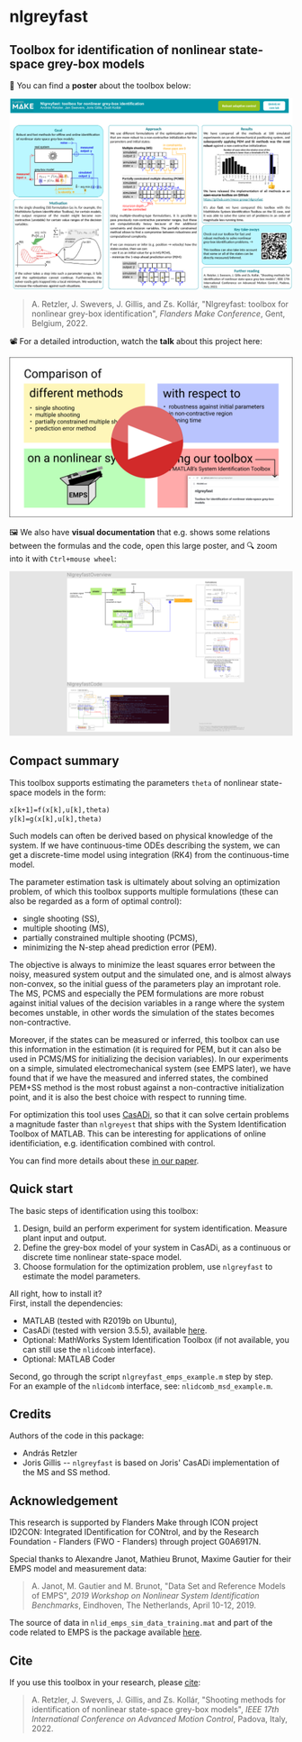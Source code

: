 # nlgreyfast
## Toolbox for identification of nonlinear state-space grey-box models

📜 You can find a **poster** about the toolbox below:

<a href="https://raw.githubusercontent.com/meco-group/nlgreyfast/master/flanders_make_conference_2022_retzler_nlgreyfast.pdf">![fmconf2022](flanders_make_conference_2022_retzler_nlgreyfast.png?raw=true)</a>

> A. Retzler, J. Swevers, J. Gillis, and Zs. Kollár, "Nlgreyfast: toolbox for nonlinear grey-box identification", *Flanders Make Conference*, Gent, Belgium, 2022.

📽 For a detailed introduction, watch the **talk** about this project here:

<a href="https://youtu.be/J4RziJQEDDE">![youtube](GitHubYouTube.png?raw=true)</a>

🖼 We also have **visual documentation** that e.g. shows some relations between the formulas and the code, open this large poster, and 🔍 zoom into it with `Ctrl+mouse wheel`:

<a href="https://www.figma.com/file/bq76Z6uR22iQoa1iNRTzX6/nlgreyfast-overview-figure">![figma](GitHubFigmaZoomedOut.png?raw=true)</a>

## Compact summary

This toolbox supports estimating the parameters `theta` of nonlinear state-space models in the form:

```
x[k+1]=f(x[k],u[k],theta)
y[k]=g(x[k],u[k],theta)
```

Such models can often be derived based on physical knowledge of the system. If we have continuous-time ODEs describing the system, we can get a discrete-time model using integration (RK4) from the continuous-time model.

The parameter estimation task is ultimately about solving an optimization problem, of which this toolbox supports multiple formulations (these can also be regarded as a form of optimal control):
* single shooting (SS), 
* multiple shooting (MS), 
* partially constrained multiple shooting (PCMS),
* minimizing the N-step ahead prediction error (PEM).

The objective is always to minimize the least squares error between the noisy, measured system output and the simulated one, and is almost always non-convex, so the initial guess of the parameters play an improtant role. The MS, PCMS and especially the PEM formulations are more robust against initial values of the decision variables in a range where the system becomes unstable, in other words the simulation of the states becomes non-contractive.

Moreover, if the states can be measured or inferred, this toolbox can use this information in the estimation (it is required for PEM, but it can also be used in PCMS/MS for initializing the decision variables). In our experiments on a simple, simulated electromechanical system (see EMPS later), we have found that if we have the measured and inferred states, the combined PEM+SS method is the most robust against a non-contractive initialization point, and it is also the best choice with respect to running time.  

For optimization this tool uses [CasADi](https://casadi.org), so that it can solve certain problems a magnitude faster than `nlgreyest` that ships with the System Identification Toolbox of MATLAB. This can be interesting for applications of online identificiation, e.g. identification combined with control.

You can find more details about these [in our paper](https://ieeexplore.ieee.org/document/9729299).

## Quick start 

The basic steps of identification using this toolbox:

1. Design, build an perform experiment for system identification. Measure plant input and output. 
2. Define the grey-box model of your system in CasADi, as a continuous or discrete time nonlinear state-space model.
3. Choose formulation for the optimization problem, use `nlgreyfast` to estimate the model parameters.

All right, how to install it?  
First, install the dependencies:

- MATLAB (tested with R2019b on Ubuntu),
- CasADi (tested with version 3.5.5), available [here](https://web.casadi.org/get/).
- Optional: MathWorks System Identification Toolbox (if not available, you can still use the `nlidcomb` interface).
- Optional: MATLAB Coder

Second, go through the script `nlgreyfast_emps_example.m` step by step.  
For an example of the `nlidcomb` interface, see: `nlidcomb_msd_example.m`.  

## Credits

Authors of the code in this package:
- András Retzler
- Joris Gillis -- `nlgreyfast` is based on Joris' CasADi implementation of the MS and SS method.

## Acknowledgement

This research is supported by Flanders Make through ICON project ID2CON: Integrated IDentification for CONtrol, and by the Research Foundation - Flanders (FWO - Flanders) through project G0A6917N.

Special thanks to Alexandre Janot, Mathieu Brunot, Maxime Gautier for their EMPS model and measurement data:

> A. Janot, M. Gautier and M. Brunot, "Data Set and Reference Models of EMPS", *2019 Workshop on Nonlinear System Identification Benchmarks*, Eindhoven, The Netherlands, April 10-12, 2019.

The source of data in `nlid_emps_sim_data_training.mat` and part of the code related to EMPS is the package available [here](https://www.nonlinearbenchmark.org/benchmarks/emps).

## Cite

If you use this toolbox in your research, please [cite](https://zbib.org/8c5a12e1d89740609ec30d30e1e61a94):

> A. Retzler, J. Swevers, J. Gillis, and Zs. Kollár, "Shooting methods for identification of nonlinear state-space grey-box models", *IEEE 17th International Conference on Advanced Motion Control*, Padova, Italy, 2022.

